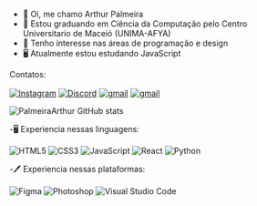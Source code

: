 - 👋 Oi, me chamo Arthur Palmeira
- 🏢 Estou graduando em Ciência da Computação pelo Centro Universitario de Maceió (UNIMA-AFYA)
- 👀 Tenho interesse nas áreas de programação e design
- 🖥️ Atualmente estou estudando JavaScript

Contatos: <div style="display: inline_block">
  <a href= "https://www.instagram.com/arthurpalmeira_/" target="_blank"><img align="center" alt="Instagram" src="https://img.shields.io/badge/Instagram-%23E4405F.svg?style=for-the-badge&logo=Instagram&logoColor=white"/></a>
  <a href= "https://www.instagram.com/arthurpalmeira_/" target="_blank"><img align="center" alt="Discord" src="https://img.shields.io/badge/Discord-%235865F2.svg?style=for-the-badge&logo=discord&logoColor=white"/></a>
  <a href= "https://www.instagram.com/arthurpalmeira_/" target="_blank"><img align="center" alt="gmail" src="https://img.shields.io/badge/Gmail-D14836?style=for-the-badge&logo=gmail&logoColor=white"/></a>
  <a href= "https://www.instagram.com/arthurpalmeira_/" target="_blank"><img align="center" alt="gmail" src="https://img.shields.io/badge/linkedin-%230077B5.svg?style=for-the-badge&logo=linkedin&logoColor=white"/></a>
  
![PalmeiraArthur GitHub stats](https://github-readme-stats.vercel.app/api?username=PalmeiraArthur&show_icons=true&theme=midnight-purple)

-🖥️ Experiencia nessas linguagens: <div style="display: inline_block">
  <img align="center" alt="HTML5" src="https://img.shields.io/badge/html5-%23E34F26.svg?style=for-the-badge&logo=html5&logoColor=white"/>
  <img align="center" alt="CSS3" src="https://img.shields.io/badge/css3-%231572B6.svg?style=for-the-badge&logo=css3&logoColor=whit"/>
  <img align="center" alt="JavaScript" src="https://img.shields.io/badge/javascript-%23323330.svg?style=for-the-badge&logo=javascript&logoColor=%23F7DF1E"/>
  <img align="center" alt="React" src="https://img.shields.io/badge/react-%2320232a.svg?style=for-the-badge&logo=react&logoColor=%2361DAFB"/>
  <img align="center" alt="Python" src="https://img.shields.io/badge/python-3670A0?style=for-the-badge&logo=python&logoColor=ffdd54"/>
  

-🖊️ Experiencia nessas plataformas: <div style="display: inline_block">
  <img align="center" alt="Figma" src="https://img.shields.io/badge/figma-%23F24E1E.svg?style=for-the-badge&logo=figma&logoColor=white"/>
  <img align="center" alt="Photoshop" src="https://img.shields.io/badge/adobe%20photoshop-%2331A8FF.svg?style=for-the-badge&logo=adobe%20photoshop&logoColor=white"/>
  <img align="center" alt="Visual Studio Code" src="https://img.shields.io/badge/Visual%20Studio%20Code-0078d7.svg?style=for-the-badge&logo=visual-studio-code&logoColor=white"/>

  </div>

